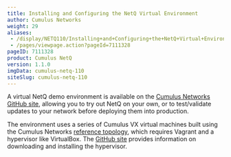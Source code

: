 ```yaml
---
title: Installing and Configuring the NetQ Virtual Environment
author: Cumulus Networks
weight: 29
aliases:
 - /display/NETQ110/Installing+and+Configuring+the+NetQ+Virtual+Environment
 - /pages/viewpage.action?pageId=7111328
pageID: 7111328
product: Cumulus NetQ
version: 1.1.0
imgData: cumulus-netq-110
siteSlug: cumulus-netq-110
---
```

A virtual NetQ demo environment is available on the [Cumulus Networks
GitHub site](https://github.com/CumulusNetworks/cldemo-netq), allowing
you to try out NetQ on your own, or to test/validate updates to your
network before deploying them into production.

The environment uses a series of Cumulus VX virtual machines built using
the Cumulus Networks [reference
topology](https://github.com/cumulusnetworks/cldemo-vagrant), which
requires Vagrant and a hypervisor like VirtualBox. The [GitHub
site](https://github.com/CumulusNetworks/cldemo-netq) provides
information on downloading and installing the hypervisor.

